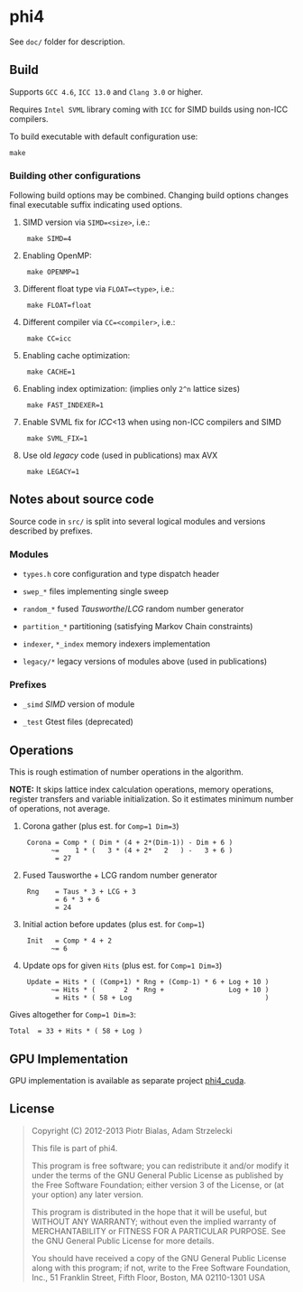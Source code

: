phi4
====

See `doc/` folder for description.

Build
-----

Supports `GCC 4.6`, `ICC 13.0` and `Clang 3.0` or higher.

Requires `Intel SVML` library coming with `ICC` for SIMD builds using non-ICC
compilers.

To build executable with default configuration use:

	make

### Building other configurations

Following build options may be combined. Changing build options changes final
executable suffix indicating used options.

1. SIMD version via `SIMD=<size>`, i.e.:

		make SIMD=4

2. Enabling OpenMP:

		make OPENMP=1

3. Different float type via `FLOAT=<type>`, i.e.:

		make FLOAT=float

4. Different compiler via `CC=<compiler>`, i.e.:

		make CC=icc

5. Enabling cache optimization:

		make CACHE=1

6. Enabling index optimization: (implies only `2^n` lattice sizes)

		make FAST_INDEXER=1

7. Enable SVML fix for *ICC*<13 when using non-ICC compilers and SIMD

		make SVML_FIX=1

8. Use old *legacy* code (used in publications) max AVX

		make LEGACY=1

Notes about source code
-----------------------

Source code in `src/` is split into several logical modules and versions
described by prefixes.

### Modules

* `types.h` core configuration and type dispatch header

* `swep_*` files implementing single sweep

* `random_*` fused *Tausworthe*/*LCG* random number generator

* `partition_*` partitioning (satisfying Markov Chain constraints)

* `indexer`, `*_index` memory indexers implementation

* `legacy/*` legacy versions of modules above (used in publications)

### Prefixes

* `_simd` *SIMD* version of module

* `_test` Gtest files (deprecated)

Operations
----------

This is rough estimation of number operations in the algorithm.

**NOTE:** It skips lattice index calculation operations, memory operations,
register transfers and variable initialization. So it estimates minimum number
of operations, not average.

1. Corona gather (plus est. for `Comp=1 Dim=3`)

		Corona = Comp * ( Dim * (4 + 2*(Dim-1)) - Dim + 6 )
			  ~=	1 * (	3 * (4 + 2*	  2	  ) -	3 + 6 )
			   = 27

2. Fused Tausworthe + LCG random number generator

		Rng	   = Taus * 3 + LCG + 3
			   = 6 * 3 + 6
			   = 24

3. Initial action before updates (plus est. for `Comp=1`)

		Init   = Comp * 4 + 2
			  ~= 6

4. Update ops for given `Hits`	(plus est. for `Comp=1 Dim=3`)

		Update = Hits * ( (Comp+1) * Rng + (Comp-1) * 6 + Log + 10 )
			  ~= Hits * (		2  * Rng +				  Log + 10 )
			   = Hits * ( 58 + Log								   )

Gives altogether for `Comp=1 Dim=3`:

	Total  = 33 + Hits * ( 58 + Log )

GPU Implementation
------------------

GPU implementation is available as separate project
[phi4_cuda](/ujhpc/phi4_cuda).

License
-------

> Copyright (C) 2012-2013 Piotr Bialas, Adam Strzelecki
>
> This file is part of phi4.
>
> This program is free software; you can redistribute it and/or modify
> it under the terms of the GNU General Public License as published by
> the Free Software Foundation; either version 3 of the License, or
> (at your option) any later version.
>
> This program is distributed in the hope that it will be useful,
> but WITHOUT ANY WARRANTY; without even the implied warranty of
> MERCHANTABILITY or FITNESS FOR A PARTICULAR PURPOSE.	See the
> GNU General Public License for more details.
>
> You should have received a copy of the GNU General Public License
> along with this program; if not, write to the Free Software Foundation,
> Inc., 51 Franklin Street, Fifth Floor, Boston, MA 02110-1301	USA
